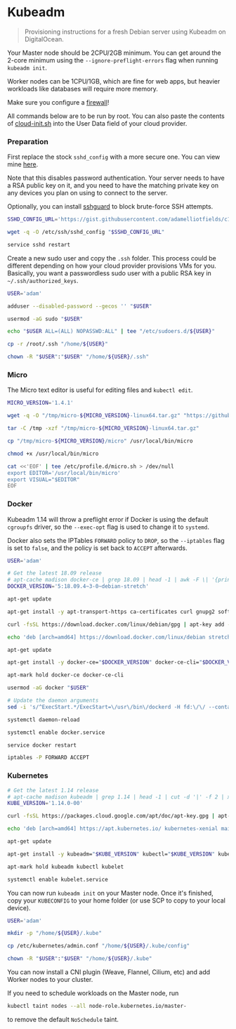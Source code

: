 # Kubeadm

> Provisioning instructions for a fresh Debian server using Kubeadm on DigitalOcean.

Your Master node should be 2CPU/2GB minimum. You can get around the 2-core minimum using the
`--ignore-preflight-errors` flag when running `kubeadm init`.

Worker nodes can be 1CPU/1GB, which are fine for web apps, but heavier workloads like databases will
require more memory.

Make sure you configure a [firewall](https://kubernetes.io/docs/setup/independent/install-kubeadm/#check-required-ports)!

All commands below are to be run by root. You can also paste the contents of [cloud-init.sh](./cloud-init.sh)
into the User Data field of your cloud provider.

### Preparation

First replace the stock `sshd_config` with a more secure one. You can view mine [here](https://gist.github.com/adamelliotfields/c12a78019cb964dcccf302263054f0b3).

Note that this disables password authentication. Your server needs to have a RSA public key on it,
and you need to have the matching private key on any devices you plan on using to connect to the
server.

Optionally, you can install [sshguard](https://bitbucket.org/sshguard/sshguard) to block brute-force
SSH attempts.

```bash
SSHD_CONFIG_URL='https://gist.githubusercontent.com/adamelliotfields/c12a78019cb964dcccf302263054f0b3/raw/0275c07893bef7d41945be7f5dcd62c7451da0c5/sshd_config'

wget -q -O /etc/ssh/sshd_config "$SSHD_CONFIG_URL"

service sshd restart
```

Create a new sudo user and copy the `.ssh` folder. This process could be different depending on how
your cloud provider provisions VMs for you. Basically, you want a passwordless sudo user with a
public RSA key in `~/.ssh/authorized_keys`.

```bash
USER='adam'

adduser --disabled-password --gecos '' "$USER"

usermod -aG sudo "$USER"

echo "$USER ALL=(ALL) NOPASSWD:ALL" | tee "/etc/sudoers.d/${USER}"

cp -r /root/.ssh "/home/${USER}"

chown -R "$USER":"$USER" "/home/${USER}/.ssh"
```

### Micro

The Micro text editor is useful for editing files and `kubectl edit`.

```bash
MICRO_VERSION='1.4.1'

wget -q -O "/tmp/micro-${MICRO_VERSION}-linux64.tar.gz" "https://github.com/zyedidia/micro/releases/download/v${MICRO_VERSION}/micro-${MICRO_VERSION}-linux64.tar.gz"

tar -C /tmp -xzf "/tmp/micro-${MICRO_VERSION}-linux64.tar.gz"

cp "/tmp/micro-${MICRO_VERSION}/micro" /usr/local/bin/micro

chmod +x /usr/local/bin/micro

cat <<'EOF' | tee /etc/profile.d/micro.sh > /dev/null
export EDITOR='/usr/local/bin/micro'
export VISUAL="$EDITOR"
EOF
```

### Docker

Kubeadm 1.14 will throw a preflight error if Docker is using the default `cgroupfs` driver, so the
`--exec-opt` flag is used to change it to `systemd`.

Docker also sets the IPTables `FORWARD` policy to `DROP`, so the `--iptables` flag is set to
`false`, and the policy is set back to `ACCEPT` afterwards.

```bash
USER='adam'

# Get the latest 18.09 release
# apt-cache madison docker-ce | grep 18.09 | head -1 | awk -F \| '{print $2}' | sed 's/\s//g'
DOCKER_VERSION='5:18.09.4~3-0~debian-stretch'

apt-get update

apt-get install -y apt-transport-https ca-certificates curl gnupg2 software-properties-common

curl -fsSL https://download.docker.com/linux/debian/gpg | apt-key add -

echo 'deb [arch=amd64] https://download.docker.com/linux/debian stretch stable' | tee /etc/apt/sources.list.d/docker-ce.list

apt-get update

apt-get install -y docker-ce="$DOCKER_VERSION" docker-ce-cli="$DOCKER_VERSION"

apt-mark hold docker-ce docker-ce-cli

usermod -aG docker "$USER"

# Update the daemon arguments
sed -i 's/^ExecStart.*/ExecStart=\/usr\/bin\/dockerd -H fd:\/\/ --containerd=\/run\/containerd\/containerd.sock --exec-opt=native.cgroupdriver=systemd --iptables=false/g' /lib/systemd/system/docker.service

systemctl daemon-reload

systemctl enable docker.service

service docker restart

iptables -P FORWARD ACCEPT
```

### Kubernetes

```bash
# Get the latest 1.14 release
# apt-cache madison kubeadm | grep 1.14 | head -1 | cut -d '|' -f 2 | xargs
KUBE_VERSION='1.14.0-00'

curl -fsSL https://packages.cloud.google.com/apt/doc/apt-key.gpg | apt-key add -

echo 'deb [arch=amd64] https://apt.kubernetes.io/ kubernetes-xenial main' | tee /etc/apt/sources.list.d/kubernetes.list

apt-get update

apt-get install -y kubeadm="$KUBE_VERSION" kubectl="$KUBE_VERSION" kubelet="$KUBE_VERSION"

apt-mark hold kubeadm kubectl kubelet

systemctl enable kubelet.service
```

You can now run `kubeadm init` on your Master node. Once it's finished, copy your `KUBECONFIG` to
your home folder (or use SCP to copy to your local device).

```bash
USER='adam'

mkdir -p "/home/${USER}/.kube"

cp /etc/kubernetes/admin.conf "/home/${USER}/.kube/config"

chown -R "$USER":"$USER" "/home/${USER}/.kube"
```

You can now install a CNI plugin (Weave, Flannel, Cilium, etc) and add Worker nodes to your cluster.

If you need to schedule workloads on the Master node, run

```bash
kubectl taint nodes --all node-role.kubernetes.io/master-
```

to remove the default `NoSchedule` taint.
